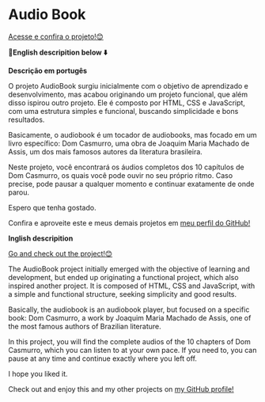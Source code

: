 # Audio Book
[Acesse e confira o projeto!😊](https://carlos04js.github.io/AudioBook/)

**🚨English descripition below ⬇️**


**Descrição em portugês**  

O projeto AudioBook surgiu inicialmente com o objetivo de aprendizado e desenvolvimento, mas acabou originando um projeto funcional, que além disso ispirou outro projeto. Ele é composto por HTML, CSS e JavaScript, com uma estrutura simples e funcional, buscando simplicidade e bons resultados.

Basicamente, o audiobook é um tocador de audiobooks, mas focado em um livro específico: Dom Casmurro, uma obra de Joaquim Maria Machado de Assis, um dos mais famosos autores da literatura brasileira.

Neste projeto, você encontrará os áudios completos dos 10 capítulos de Dom Casmurro, os quais você pode ouvir no seu próprio ritmo. Caso precise, pode pausar a qualquer momento e continuar exatamente de onde parou.

Espero que tenha gostado.

Confira e aproveite este e meus demais projetos em [meu perfil do GitHub!](https://github.com/carlos04js)



**Inglish descripition**


[Go and check out the project!😊](https://carlos04js.github.io/AudioBook/)


The AudioBook project initially emerged with the objective of learning and development, but ended up originating a functional project, which also inspired another project. It is composed of HTML, CSS and JavaScript, with a simple and functional structure, seeking simplicity and good results.

Basically, the audiobook is an audiobook player, but focused on a specific book: Dom Casmurro, a work by Joaquim Maria Machado de Assis, one of the most famous authors of Brazilian literature.

In this project, you will find the complete audios of the 10 chapters of Dom Casmurro, which you can listen to at your own pace. If you need to, you can pause at any time and continue exactly where you left off.

I hope you liked it.

Check out and enjoy this and my other projects on [my GitHub profile!](https://github.com/carlos04js)
